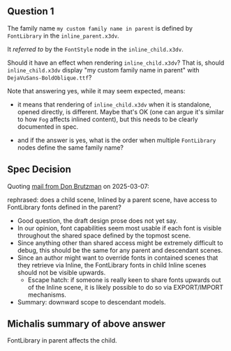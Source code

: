 ## Question 1

The family name `my custom family name in parent` is defined
by `FontLibrary` in the `inline_parent.x3dv`.

It *referred to* by the `FontStyle` node in the
`inline_child.x3dv`.

Should it have an effect when rendering `inline_child.x3dv`?
That is, should `inline_child.x3dv` display "my custom family name in parent"
with `DejaVuSans-BoldOblique.ttf`?

Note that answering yes, while it may seem expected, means:

- it means that rendering of `inline_child.x3dv` when it is standalone, opened directly, is different. Maybe that's OK (one can argue it's similar to how `Fog` affects inlined content), but this needs to be clearly documented in spec.

- and if the answer is yes, what is the order when multiple `FontLibrary` nodes define the same family name?

## Spec Decision

Quoting [mail from Don Brutzman](https://web3d.org/pipermail/x3d-public_web3d.org/2025-March/021370.html) on 2025-03-07:

rephrased: does a child scene, Inlined by a parent scene, have access to FontLibrary fonts defined in the parent?

- Good question, the draft design prose does not yet say.
- In our opinion, font capabilities seem most usable if each font is visible throughout the shared space defined by the topmost scene.
- Since anything other than shared access might be extremely difficult to debug, this should be the same for any parent and descendant scenes.
- Since an author might want to override fonts in contained scenes that they retrieve via Inline, the FontLibrary fonts in child Inline scenes should not be visible upwards.
  - Escape hatch: if someone is really keen to share fonts upwards out of the Inline scene, it is likely possible to do so via EXPORT/IMPORT mechanisms.
- Summary:  downward scope to descendant models.

## Michalis summary of above answer

FontLibrary in parent affects the child.